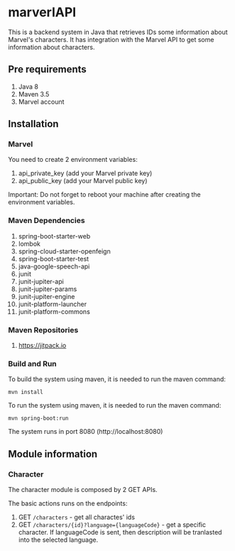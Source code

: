 # marverlAPI

This is a backend system in Java that retrieves IDs some information about Marvel's characters. 
It has integration with the Marvel API to get some information about characters.

## Pre requirements

1. Java 8
2. Maven 3.5
4. Marvel account

## Installation

### Marvel

You need to create 2 environment variables:

1. api_private_key (add your Marvel private key)
2. api_public_key (add your Marvel public key)

Important: Do not forget to reboot your machine after creating the environment variables.

### Maven Dependencies

1. spring-boot-starter-web
2. lombok
3. spring-cloud-starter-openfeign
4. spring-boot-starter-test
5. java-google-speech-api 
6. junit
7. junit-jupiter-api
8. junit-jupiter-params
9. junit-jupiter-engine
10. junit-platform-launcher
11. junit-platform-commons

### Maven Repositories

1. https://jitpack.io

### Build and Run

To build the system using maven, it is needed to run the maven command:

```
mvn install
```

To run the system using maven, it is needed to run the maven command: 

```
mvn spring-boot:run
```

The system runs in port 8080 (http://localhost:8080)

## Module information

### Character

The character module is composed by 2 GET APIs.

The basic actions runs on the endpoints:

1. GET `/characters` - get all charactes' ids
2. GET `/characters/{id}?language={languageCode}` - get a specific character. If languageCode is sent, then description will be tranlasted into the selected language.
